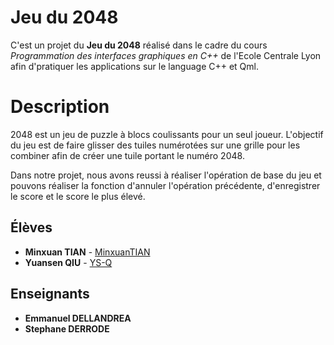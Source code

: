 # Jeu du 2048
C'est un projet du **Jeu du 2048** réalisé dans le cadre du cours *Programmation des interfaces graphiques en C++* de l'Ecole Centrale Lyon afin d'pratiquer les applications sur le language C++ et Qml.

# Description
2048 est un jeu de puzzle à blocs coulissants pour un seul joueur. L'objectif du jeu est de faire glisser des tuiles numérotées sur une grille pour les combiner afin de créer une tuile portant le numéro 2048.

Dans notre projet, nous avons reussi à réaliser l'opération de base du jeu et pouvons réaliser la fonction d'annuler l'opération précédente, d'enregistrer le score et le score le plus élevé. 

## Élèves
* **Minxuan TIAN** - [MinxuanTIAN](https://github.com/MinxuanTIAN)
* **Yuansen QIU** - [YS-Q](https://github.com/YS-Q)

## Enseignants
* **Emmanuel DELLANDREA**
* **Stephane DERRODE**
